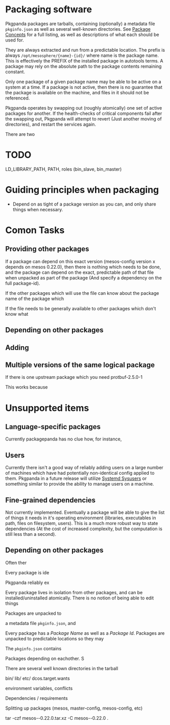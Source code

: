 # Packaging software

Pkgpanda packages are tarballs, containing (optionally) a metadata file `pkginfo.json` as well as several well-known directories. See [Package Concepts](package_concepts.md) for a full listing, as well as descriptions of what each should be used for.

They are always extracted and run from a predictable location. The prefix is always `/opt/mesosphere/{name}-{id}/` where name is the package name. This is effectively the PREFIX of the installed package in autotools terms. A package may rely on the absolute path to the package contents remaining constant.

Only one package of a given package name may be able to be active on a system at a time. If a package is not active, then there is no guarantee that the package is available on the machine, and files in it should not be referenced.

Pkgpanda operates by swapping out (roughly atomically) one set of active packages for another. If the health-checks of critical components fail after the swapping out, Pkgpanda will attempt to revert (Just another moving of directories), and restart the services again.

There are two

# TODO
LD_LIBRARY_PATH, PATH, roles (bin_slave, bin_master)

# Guiding principles when packaging

 - Depend on as tight of a package version as you can, and only share things when necessary.

# Comon Tasks

## Providing other packages

If a package can depend on this exact version (mesos-config version x depends on mesos 0.22.0), then there is nothing which needs to be done, and the package can depend on the exact, predictable path of that file when unpacked as part of the package (And specify a dependency on the full package-id).

If the other packages which will use the file can know about the package name of the package which

If the file needs to be generally available to other packages which don't know what

## Depending on other packages

## Adding

## Multiple versions of the same logical package

If there is one upstream package which you need
protbuf-2.5.0-1

This works because

# Unsupported items

## Language-specific packages

Currently packagepanda has no clue how, for instance,

## Users

Currently there isn't a good way of reliably adding users on a large number of machines which have had potentially non-identical config applied to them. Pkgpanda in a future release will utilize [Systemd Sysusers](http://www.freedesktop.org/software/systemd/man/systemd-sysusers.html) or something similar to provide the ability to manage users on a machine.


## Fine-grained dependencies

Not currently implemented. Eventually a package will be able to give the list of things it needs in it's operating environment (libraries, executables in path, files on filesystem, users). This is a much more robust way to state dependencies (At the cost of increased complexity, but the computation is still less than a second).


## Depending on other packages



Often ther



Every package is ide

Pkgpanda reliably ex

Every package lives in isolation from other packages, and can be installed/uninstalled
atomically. There is no notion of being able to edit things



Packages are unpacked to

a metadata file `pkginfo.json`, and


Every package has a *Package Name* as well as a *Package Id*. Packages are unpacked
to predictable locations so they may

The `pkginfo.json` contains

Packages depending on eachother. S


There
are several well known directories in the tarball

bin/
lib/
etc/
dcos.target.wants

environment variables, conflicts

Dependencies / requirements

Splitting up packages (mesos, master-config, mesos-config, etc)

tar -czf mesos--0.22.0.tar.xz -C mesos--0.22.0 .